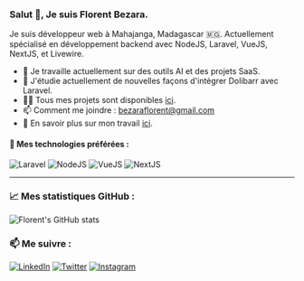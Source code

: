 ### Salut 👋, Je suis Florent Bezara.

Je suis développeur web à Mahajanga, Madagascar 🇲🇬. Actuellement spécialisé en développement backend avec NodeJS, Laravel, VueJS, NextJS, et Livewire.

- 🔭 Je travaille actuellement sur des outils AI et des projets SaaS.
- 🌱 J'étudie actuellement de nouvelles façons d'intégrer Dolibarr avec Laravel.
- 👨‍💻 Tous mes projets sont disponibles [ici](https://github.com/GasyCoder).
- 📫 Comment me joindre : bezaraflorent@gmail.com
- 📄 En savoir plus sur mon travail [ici](https://gasikaradigital.com).

#### 📌 Mes technologies préférées :

![Laravel](https://img.shields.io/badge/-Laravel-F55247?style=flat-square&logo=Laravel&logoColor=white)
![NodeJS](https://img.shields.io/badge/-NodeJS-339933?style=flat-square&logo=Node.js&logoColor=white)
![VueJS](https://img.shields.io/badge/-Vue.js-4FC08D?style=flat-square&logo=Vue.js&logoColor=white)
![NextJS](https://img.shields.io/badge/-Next.js-000000?style=flat-square&logo=next.js&logoColor=white)

---

### 📈 Mes statistiques GitHub :

![Florent's GitHub stats](https://github-readme-stats.vercel.app/api?username=GasyCoder&show_icons=true&theme=radical)

### 📫 Me suivre :

[![LinkedIn](https://img.shields.io/badge/-LinkedIn-0077B5?style=flat-square&logo=Linkedin&logoColor=white)](https://linkedin.com/)
[![Twitter](https://img.shields.io/badge/-Twitter-1DA1F2?style=flat-square&logo=Twitter&logoColor=white)](https://twitter.com/)
[![Instagram](https://img.shields.io/badge/-Instagram-E4405F?style=flat-square&logo=Instagram&logoColor=white)](https://instagram.com/)

